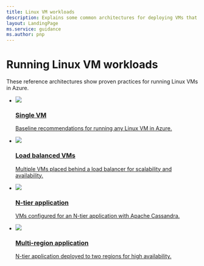 ```yaml
---
title: Linux VM workloads 
description: Explains some common architectures for deploying VMs that host enterprise-scale applications in Azure.
layout: LandingPage
ms.service: guidance
ms.author: pnp
---
```


# Running Linux VM workloads

These reference architectures show proven practices for running Linux VMs in Azure. 

<ul class="panelContent cardsH">
    <li>
        <a href="./single-vm.md">
            <div class="cardSize">
                <div class="cardPadding">
                    <div class="card">
                        <div class="cardImageOuter">
                            <div class="cardImage bgdAccent1">
                                <img src="./images/single-vm.svg"/>
                            </div>
                        </div>
                        <div class="cardText">
                            <h3>Single VM</h3>
                            <p>Baseline recommendations for running any Linux VM in Azure.</p>
                        </div>
                    </div>
                </div>
            </div>
        </a>
    </li>
    <li>
        <a href="./multi-vm.md">
            <div class="cardSize">
                <div class="cardPadding">
                    <div class="card">
                        <div class="cardImageOuter">
                            <div class="cardImage bgdAccent1">
                            <img src="./images/multi-vm.svg">
                            </div>
                        </div>
                        <div class="cardText">
                            <h3>Load balanced VMs</h3>
                            <p>Multiple VMs placed behind a load balancer for scalability and availability.</p>
                        </div>
                    </div>
                </div>
            </div>
        </a>
    </li>
    <li>
        <a href="./n-tier.md">
            <div class="cardSize">
                <div class="cardPadding">
                    <div class="card">
                        <div class="cardImageOuter">
                            <div class="cardImage bgdAccent1">
                            <img src="./images/n-tier.svg">
                            </div>
                        </div>
                        <div class="cardText">
                            <h3>N-tier application</h3>
                            <p>VMs configured for an N-tier application with Apache Cassandra.</p>
                        </div>
                    </div>
                </div>
            </div>
        </a>
    </li>
    <li>
        <a href="./multi-region-application.md">
            <div class="cardSize">
                <div class="cardPadding">
                    <div class="card">
                        <div class="cardImageOuter">
                            <div class="cardImage bgdAccent1">
                            <img src="./images/multi-region-application.svg">
                            </div>
                        </div>
                        <div class="cardText">
                            <h3>Multi-region application</h3>
                            <p>N-tier application deployed to two regions for high availability.</p>
                        </div>
                    </div>
                </div>
            </div>
        </a>
    </li>
</ul>

